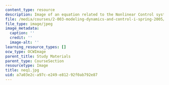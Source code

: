 ```yaml
---
content_type: resource
description: Image of an equation related to the Nonlinear Control system.
file: /media/courses/2-003-modeling-dynamics-and-control-i-spring-2005/a7a03e2ca97ce249e81292f0ab792e87_neq1.jpg
file_type: image/jpeg
image_metadata:
  caption: ''
  credit: ''
  image-alt: ''
learning_resource_types: []
ocw_type: OCWImage
parent_title: Study Materials
parent_type: CourseSection
resourcetype: Image
title: neq1.jpg
uid: a7a03e2c-a97c-e249-e812-92f0ab792e87
---
```

